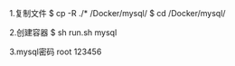 1.复制文件
$ cp -R ./* /Docker/mysql/
$ cd /Docker/mysql/

2.创建容器
$ sh run.sh mysql

3.mysql密码
root 123456
